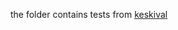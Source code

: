 the folder contains tests from [keskival](https://github.com/keskival/cryptocurrency-course-materials)